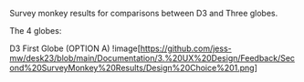 Survey monkey results for comparisons between D3 and Three globes.

The 4 globes: 

D3 First Globe (OPTION A) 
!image[https://github.com/jess-mw/desk23/blob/main/Documentation/3.%20UX%20Design/Feedback/Second%20SurveyMonkey%20Results/Design%20Choice%201.png]
